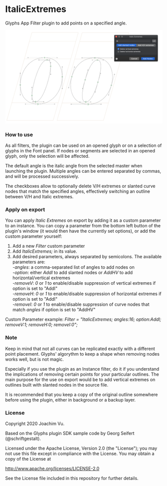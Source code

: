 # ItalicExtremes

Glyphs App Filter plugin to add points on a specified angle.

![Italic Extremes](ItalicExtremes.png "Italic Extremes")

### How to use

As all filters, the plugin can be used on an opened glyph or on a selection of glyphs in the Font panel. If nodes or segments are selected in an opened glyph, only the selection will be affected.

The default angle is the italic angle from the selected master when launching the plugin.
Multiple angles can be entered separated by commas, and will be processed successively.

The checkboxes allow to optionally delete V/H extremes or slanted curve nodes that match the specified angles, effectively switching an outline between V/H and Italic extremes.

### Apply on export

You can apply *Italic Extremes* on export by adding it as a custom parameter to an instance. You can copy a parameter from the bottom left button of the plugin's window (it would then have the currently set options), or add the custom parameter yourself:
1. Add a new *Filter* custom parameter
2. Add *ItalicExtremes;* in its value.
3. Add desired parameters, always separated by semicolons. The available parameters are:\
-*angles*: a comma-separated list of angles to add nodes on\
-*option*: either *AddI* to add slanted nodes or *AddHV* to add horizontal/vertical extremes\
-*removeV*: *0* or *1* to enable/disable suppression of vertical extremes if option is set to "AddI"\
-*removeH*: *0* or *1* to enable/disable suppression of horizontal extremes if option is set to "AddI"\
-*removeI*: *0* or *1* to enable/disable suppression of curve nodes that match *angles* if option is set to "AddHV"

Custom Parameter example: *Filter = "ItalicExtremes; angles:16; option:AddI; removeV:1; removeH:0; removeI:0";*

### Note

Keep in mind that not all curves can be replicated exactly with a different point placement. Glyphs' algorythm to keep a shape when removing nodes works well, but is not magic.

Especially if you use the plugin as an Instance filter, do it if you understand the implications of removing certain points for your particular outlines. The main purpose for the use on export would be to add vertical extremes on outlines built with slanted nodes in the source file.

It is recommended that you keep a copy of the original outline somewhere before using the plugin, either in background or a backup layer.

### License

Copyright 2020 Joachim Vu.

Based on the Glyphs plugin SDK sample code by Georg Seifert (@schriftgestalt).

Licensed under the Apache License, Version 2.0 (the "License");
you may not use this file except in compliance with the License.
You may obtain a copy of the License at

http://www.apache.org/licenses/LICENSE-2.0

See the License file included in this repository for further details.